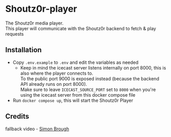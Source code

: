 # Shoutz0r-player
The Shoutz0r media player.\
This player will communicate with the Shoutz0r backend to fetch & play requests

## Installation
- Copy `.env.example` to `.env` and edit the variables as needed
    - Keep in mind the icecast server listens internally on port 8000, this is also where the player connects to.\
      To the public port 9000 is exposed instead (because the backend API already runs on port 8000).\
      Make sure to leave `ICECAST_SOURCE_PORT` set to `8000` when you're using the icecast server from this docker compose file
- Run `docker compose up`, this will start the Shoutz0r Player

## Credits
fallback video - <a href="https://pixabay.com/users/EnchantedStudios-722609/">Simon Brough</a>
